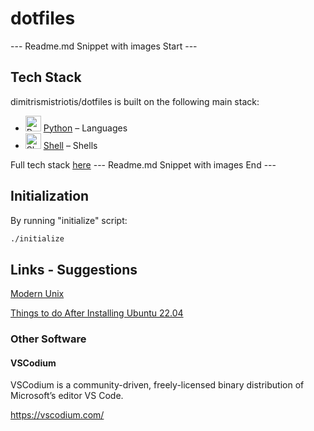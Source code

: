# dotfiles

--- Readme.md Snippet with images Start ---
## Tech Stack
dimitrismistriotis/dotfiles is built on the following main stack:
- <img width='25' height='25' src='https://img.stackshare.io/service/993/pUBY5pVj.png' alt='Python'/> [Python](https://www.python.org) – Languages
- <img width='25' height='25' src='https://img.stackshare.io/service/4631/default_c2062d40130562bdc836c13dbca02d318205a962.png' alt='Shell'/> [Shell](https://en.wikipedia.org/wiki/Shell_script) – Shells

Full tech stack [here](/techstack.md)
--- Readme.md Snippet with images End ---

## Initialization

By running "initialize" script:

```bash
./initialize
```

## Links - Suggestions

[Modern Unix](https://github.com/ibraheemdev/modern-unix)

[Things to do After Installing Ubuntu 22.04](https://itsfoss.com/things-to-do-after-installing-ubuntu-22-04/)

### Other Software

#### VSCodium

VSCodium is a community-driven, freely-licensed binary distribution of Microsoft’s editor VS Code.

<https://vscodium.com/>
